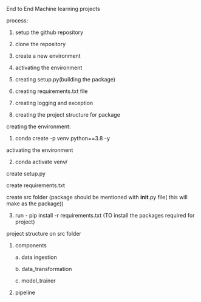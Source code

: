 End to End Machine learning projects


process:

1. setup the github repository

2. clone the repository

3. create a new environment

4. activating the environment

5. creating setup.py(building the package)

6. creating requirements.txt file

7. creating logging and exception 

8. creating the project structure for package



creating the environment:

1. conda create -p venv python==3.8 -y

activating the environment

2. conda activate venv/


create setup.py

create requirements.txt

create src folder (package should be mentioned with __init__.py file( this will make as the package))

3. run - pip install -r requirements.txt (TO install the packages required for project)


project structure on src folder

1. components

    a. data ingestion 

    b. data_transformation

    c. model_trainer

2. pipeline
